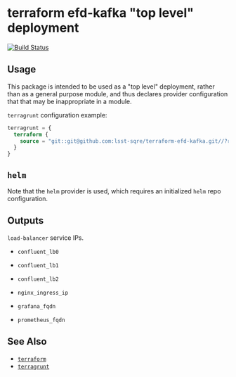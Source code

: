 terraform efd-kafka "top level" deployment
===

[![Build Status](https://travis-ci.org/lsst-sqre/terraform-efd-kafka.png)](https://travis-ci.org/lsst-sqre/terraform-efd-kafka)

Usage
---

This package is intended to be used as a "top level" deployment, rather than as
a general purpose module, and thus declares provider configuration that that
may be inappropriate in a module.

`terragrunt` configuration example:

```terraform
terragrunt = {
  terraform {
    source = "git::git@github.com:lsst-sqre/terraform-efd-kafka.git//?ref=master"
  }
}
```

`helm`
---

Note that the `helm` provider is used, which requires an initialized `helm`
repo configuration.

Outputs
---

`load-balancer` service IPs.

* `confluent_lb0`
* `confluent_lb1`
* `confluent_lb2`

* `nginx_ingress_ip`
* `grafana_fqdn`
* `prometheus_fqdn`

See Also
---

* [`terraform`](https://www.terraform.io/)
* [`terragrunt`](https://github.com/gruntwork-io/terragrunt)
